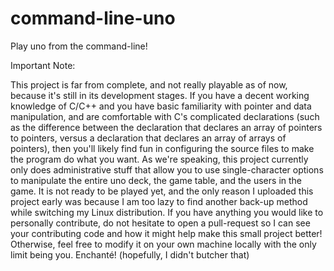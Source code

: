 # command-line-uno
Play uno from the command-line!


Important Note:

This project is far from complete, and not really playable as of now, because it's still in its development stages.
If you have a decent working knowledge of C/C++ and you have basic familiarity with pointer and data
manipulation, and are comfortable with C's complicated declarations (such as the difference between the declaration
that declares an array of pointers to pointers, versus a declaration that declares an array of arrays of pointers),
then you'll likely find fun in configuring the source files to make the program do what you want. As we're speaking,
this project currently only does administrative stuff that allow you to use single-character options to manipulate
the entire uno deck, the game table, and the users in the game. It is not ready to be played yet, and the only reason
I uploaded this project early was because I am too lazy to find another back-up method while switching my Linux
distribution. If you have anything you would like to personally contribute, do not hesitate to open a pull-request
so I can see your contributing code and how it might help make this small project better! Otherwise, feel free to
modify it on your own machine locally with the only limit being you. Enchanté! (hopefully, I didn't butcher that)
